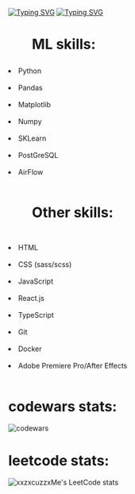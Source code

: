 [![Typing SVG](https://readme-typing-svg.herokuapp.com?font=Fira+Code&size=34&duration=0.1&pause=1000&color=1BF700&repeat=false&random=false&width=435&lines=Adel%2C+23+yo)](https://git.io/typing-svg)
[![Typing SVG](https://readme-typing-svg.herokuapp.com?font=Fira+Code&pause=1000&color=1BF700&random=false&width=435&lines=Trying+to+be+ML+engineer)](https://git.io/typing-svg)
<h1 align="left"><ul>ML skills:<ul></h1>
<li>Python</li> <br>
<li>Pandas</li> <br>
<li>Matplotlib</li><br>
<li>Numpy</li><br>
<li>SKLearn</li><br>
<li>PostGreSQL</li><br>
<li>AirFlow</li> <br>
<h1><ul>Other skills:</ul></h1><br>
<li>HTML</li><br>
<li>CSS (sass/scss)</li><br>
<li>JavaScript</li><br>
<li>React.js</li><br>
<li>TypeScript</li><br>
<li>Git</li><br>
<li>Docker</li> <br>
<li>Adobe Premiere Pro/After Effects</li><br> </h4>


<h1> codewars stats:</h1>  

![codewars](https://www.codewars.com/users/%20xxzxcuzzxme/badges/large)

<h1> leetcode stats:</h1>

![xxzxcuzzxMe's LeetCode stats](https://leetcode-stats-six.vercel.app/api?username=xxzxcuzzxMe&theme=dark)

